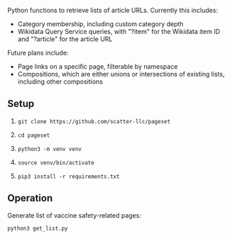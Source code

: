 Python functions to retrieve lists of article URLs. Currently this includes:

* Category membership, including custom category depth
* Wikidata Query Service queries, with "?item" for the Wikidata item ID and "?article" for the article URL

Future plans include:
* Page links on a specific page, filterable by namespace
* Compositions, which are either unions or intersections of existing lists, including other compositions

## Setup

1. `git clone https://github.com/scatter-llc/pageset`

2. `cd pageset`

3. `python3 -m venv venv`

4. `source venv/bin/activate`

5. `pip3 install -r requirements.txt`

## Operation

Generate list of vaccine safety-related pages:

```
python3 get_list.py
```
